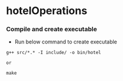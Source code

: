 # hotelOperations

### Compile and create executable

- Run below command to create executable

```
g++ src/*.* -I include/ -o bin/hotel

or

make
```
